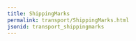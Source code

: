 ```yaml
---
title: ShippingMarks
permalink: transport/ShippingMarks.html
jsonid: transport_shippingmarks
---
```

